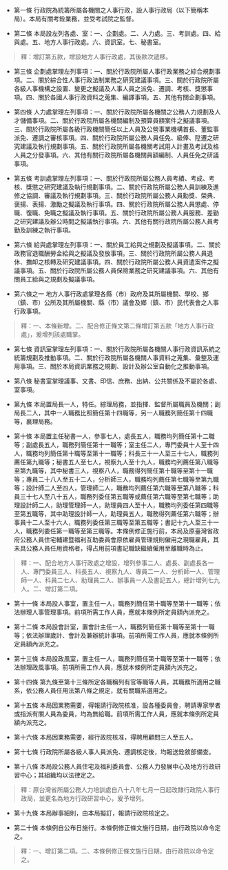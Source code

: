 * 第一條 行政院為統籌所屬各機關之人事行政，設人事行政局（以下簡稱本局）。本局有關考銓業務，並受考試院之監督。

* 第二條 本局設左列各處、室：一、企劃處。二、人力處。三、考訓處。四、給與處。五、地方人事行政處。六、資訊室。七、秘書室。

> 釋：增訂第五款，增設地方人事行政處，其後款次遞移。

* 第三條 企劃處掌理左列事項：一、關於行政院所屬人事行政業務之綜合規劃事項。二、關於綜合性人事行政法制業務之研究建議事項。三、關於行政院所屬各級人事機構之設置、變更之擬議及人事人員之派免、遷調、考核、獎懲事項。四、關於各國人事行政資料之蒐集、編譯事項。五、其他有關企劃事項。

* 第四條 人力處掌理左列事項：一、關於行政院所屬各機關之公務人力規劃及人才儲備事項。二、關於行政院所屬各機關編制及預算員額案件之擬議事項。三、關於行政院所屬各級行政機關簡任以上人員及公營事業機構首長、董監事派免、遷調之審核事項。四、關於行政院所屬公務人員任免、級俸、陞遷之研究建議及執行規劃事項。五、關於行政院所屬各機關考試用人計畫及考試及格人員之分發事項。六、其他有關行政院所屬各機關員額編制、人員任免之研議事項。

* 第五條 考訓處掌理左列事項：一、關於行政院所屬公務人員考績、考成、考核、獎懲之研究建議及執行規劃事項。二、關於行政院所屬公務人員訓練及進修之協調、審議及執行規劃事項。三、關於行政院所屬公務人員勳獎、榮典、褒揚、表揚、激勵之擬議及執行事項。四、關於行政院所屬公務人員懲處、停職、復職、免職之擬議及執行事項。五、關於行政院所屬公務人員服務、差勤之研究建議及辦公時間之擬議執行事項。六、其他有關行政院所屬公務人員考勤及訓練之執行事項。

* 第六條 給與處掌理左列事項：一、關於員工給與之規劃及擬議事項。二、關於政務官退職酬勞金給與之擬議及發放事項。三、關於行政院所屬公務人員退休、撫卹之核轉及研究建議事項。四、關於行政院所屬公務人員資遣案件之擬議事項。五、關於行政院所屬公務人員保險業務之研究建議事項。六、其他有關員工給與之規劃及擬議事項。

* 第六條之一 地方人事行政處掌理各縣（市）政府及其所屬機關、學校、鄉（鎮、市）公所及其所屬機關、縣（市）議會及鄉（鎮、市）民代表會之人事行政事項。

> 釋：一、本條新增。二、配合修正條文第二條增訂第五款「地方人事行政處」，爰增列該處職掌。

* 第七條 資訊室掌理左列事項：一、關於行政院所屬各機關人事行政資訊系統之統籌規劃及推動事項。二、關於行政院所屬各機關人事資料之蒐集、彙整及運用事項。三、關於本局資訊業務之規劃、設計及辦公室自動化之推動事項。

* 第八條 秘書室掌理議事、文書、印信、庶務、出納、公共關係及不屬於各處、室事項。

* 第九條 本局置局長一人，特任。綜理局務，並指揮、監督所屬職員及機關；副局長二人，其中一人職務比照簡任第十四職等，另一人職務列簡任第十四職等，襄理局務。

* 第十條 本局置主任秘書一人，參事七人，處長五人，職務均列簡任第十二職等；副處長五人，職務列簡任第十一職等；室主任二人，專門委員十人至十四人，職務均列簡任第十職等至第十一職等；科長三十一人至三十七人，職務列薦任第九職等；秘書五人至七人，視察九人至十九人，職務均列薦任第八職等至第九職等，其中秘書三人，視察八人，職務得列簡任第十職等至第十一職等；專員二十八人至五十二人，分析師三人，職務均列薦任第七職等至第九職等；設計師二人至四人，管理師二人，職務均列薦任第六職等至第八職等；科員三十七人至八十五人，職務列委任第五職等或薦任第六職等至第七職等；助理設計師二人，助理管理師一人，助理員四人至十人，職務均列委任第四職等至第五職等，其中助理設計師一人，助理員五人，職務得列薦任第六職等；辦事員十二人至十六人，職務列委任第三職等至第五職等；書記十九人至三十一人，職務列委任第一職等至第三職等。本條例修正施行前，本局及原臺灣省政府公務人員住宅輔建暨福利互助委員會原依雇員管理規則僱用之現職雇員，其未具公務人員任用資格者，得占用前項書記職缺繼續僱用至離職時為止。

> 釋：一、配合地方人事行政處之增設，增列參事二人、處長、副處長各一人、專門委員三人、科長五人、視察九人、專員二一人、分析師一人、管理師一人、科員二七人、助理員二人、辦事員一人及書記五人，總計增列七九人。二、增訂第二項。

* 第十一條 本局設人事室，置主任一人，職務列簡任第十職等至第十一職等；依法辦理人事管理事項。前項所需工作人員，應就本條例所定員額內派充之。

* 第十二條 本局設會計室，置會計主任一人，職務列簡任第十職等至第十一職等；依法辦理歲計、會計及兼辦統計事項。前項所需工作人員，應就本條例所定員額內派充之。

* 第十三條 本局設政風室，置主任一人，職務列簡任第十職等至第十一職等；依法辦理政風事項。前項所需工作人員，應就本條例所定員額內派充之。

* 第十四條 第九條至第十三條所定各職稱列有官等職等人員，其職務所適用之職系，依公務人員任用法第八條之規定，就有關職系選用之。

* 第十五條 本局因業務需要，得報請行政院核准，設各種委員會，聘請專家學者或指派有關人員為委員，均為無給職。前項所需工作人員，應就本條例所定員額內派充之。

* 第十六條 本局因業務需要，經行政院核准，得聘用顧問三人至五人。

* 第十七條 行政院所屬各級人事人員派免、遷調核定後，均報送銓敘部備查。

* 第十八條 本局設公務人員住宅及福利委員會、公務人力發展中心及地方行政研習中心；其組織均以法律定之。

> 釋：原台灣省所屬公務人力培訓處自八十八年七月一日起改隸行政院人事行政局，並更名為地方行政研習中心，爰予增列。

* 第十九條 本局辦事細則，由本局擬訂，報請行政院核定之。

* 第二十條 本條例自公布日施行。本條例修正條文施行日期，由行政院以命令定之。

> 釋：一、增訂第二項。二、本條例修正條文施行日期，由行政院以命令定之。


